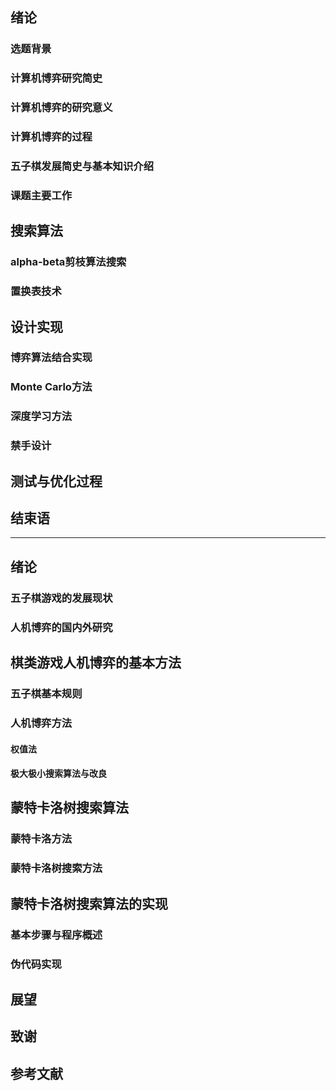 ## 绪论

### 选题背景

### 计算机博弈研究简史

### 计算机博弈的研究意义

### 计算机博弈的过程

### 五子棋发展简史与基本知识介绍

### 课题主要工作

## 搜索算法

### alpha-beta剪枝算法搜索

### 置换表技术

## 设计实现

### 博弈算法结合实现

### Monte Carlo方法

### 深度学习方法

### 禁手设计

## 测试与优化过程

## 结束语

---

## 绪论

### 五子棋游戏的发展现状

### 人机博弈的国内外研究

## 棋类游戏人机博弈的基本方法

### 五子棋基本规则

### 人机博弈方法

#### 权值法

#### 极大极小搜索算法与改良

## 蒙特卡洛树搜索算法

### 蒙特卡洛方法

### 蒙特卡洛树搜索方法

## 蒙特卡洛树搜索算法的实现

### 基本步骤与程序概述

### 伪代码实现

## 展望

## 致谢

## 参考文献





